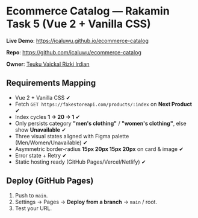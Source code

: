 # Ecommerce Catalog — Rakamin Task 5 (Vue 2 + Vanilla CSS)

**Live Demo**: https://icaluwu.github.io/ecommerce-catalog  

**Repo**: https://github.com/icaluwu/ecommerce-catalog

**Owner**: [Teuku Vaickal Rizki Irdian](https://icaluwu.space)

## Requirements Mapping
- Vue 2 + Vanilla CSS ✔
- Fetch `GET https://fakestoreapi.com/products/:index` on **Next Product** ✔
- Index cycles **1 → 20 → 1** ✔
- Only persists category **"men's clothing"** / **"women's clothing"**, else show **Unavailable** ✔
- Three visual states aligned with Figma palette (Men/Women/Unavailable) ✔
- Asymmetric border-radius **15px 20px 15px 20px** on card & image ✔
- Error state + Retry ✔
- Static hosting ready (GitHub Pages/Vercel/Netlify) ✔

## Deploy (GitHub Pages)
1) Push to `main`.  
2) Settings → Pages → **Deploy from a branch** → `main` / root.  
3) Test your URL.
